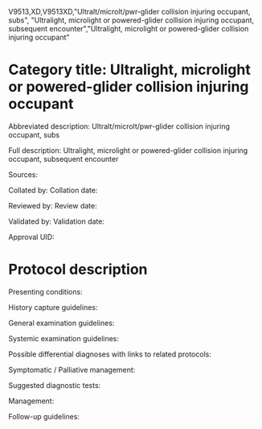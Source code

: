 V9513,XD,V9513XD,"Ultralt/microlt/pwr-glider collision injuring occupant, subs", "Ultralight, microlight or powered-glider collision injuring occupant, subsequent encounter","Ultralight, microlight or powered-glider collision injuring occupant"
# Category title: Ultralight, microlight or powered-glider collision injuring occupant

Abbreviated description: Ultralt/microlt/pwr-glider collision injuring occupant, subs

Full description: Ultralight, microlight or powered-glider collision injuring occupant, subsequent encounter

Sources:

Collated by:
Collation date:

Reviewed by:
Review date:

Validated by:
Validation date:

Approval UID:

# Protocol description

Presenting conditions:

History capture guidelines:

General examination guidelines:

Systemic examination guidelines:

Possible differential diagnoses with links to related protocols:

Symptomatic / Palliative management:

Suggested diagnostic tests:

Management:

Follow-up guidelines:
